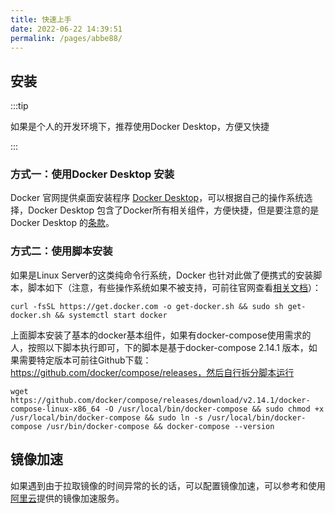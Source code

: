 ```yaml
---
title: 快速上手
date: 2022-06-22 14:39:51
permalink: /pages/abbe88/
---
```


## 安装

:::tip

如果是个人的开发环境下，推荐使用Docker Desktop，方便又快捷

:::

### 方式一：使用Docker Desktop 安装

Docker 官网提供桌面安装程序 [Docker Desktop](https://docs.docker.com/get-docker/)，可以根据自己的操作系统选择，Docker Desktop 包含了Docker所有相关组件，方便快捷，但是要注意的是Docker Desktop 的[条款](https://docs.docker.com/get-started/)。

### 方式二：使用脚本安装

如果是Linux Server的这类纯命令行系统，Docker 也针对此做了便携式的安装脚本，脚本如下（注意，有些操作系统如果不被支持，可前往官网查看[相关文档](https://docs.docker.com/engine/install/#server)）：

```shell
curl -fsSL https://get.docker.com -o get-docker.sh && sudo sh get-docker.sh && systemctl start docker
```

上面脚本安装了基本的docker基本组件，如果有docker-compose使用需求的人，按照以下脚本执行即可，下的脚本是基于docker-compose 2.14.1 版本，如果需要特定版本可前往Github下载：https://github.com/docker/compose/releases，然后自行拆分脚本运行

```shell
wget https://github.com/docker/compose/releases/download/v2.14.1/docker-compose-linux-x86_64 -O /usr/local/bin/docker-compose && sudo chmod +x /usr/local/bin/docker-compose && sudo ln -s /usr/local/bin/docker-compose /usr/bin/docker-compose && docker-compose --version
```



## 镜像加速

如果遇到由于拉取镜像的时间异常的长的话，可以配置镜像加速，可以参考和使用[阿里云](https://cr.console.aliyun.com/cn-hangzhou/instances/mirrors)提供的镜像加速服务。
